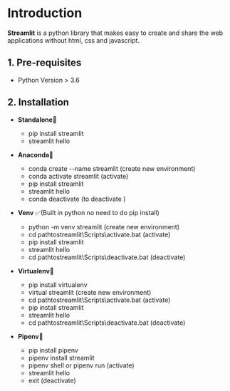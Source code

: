 # Introduction

**Streamlit** is a python library that makes easy to create and share the web applications without html, css and javascript.

## **1. Pre-requisites**

* Python Version &gt; 3.6

## **2. Installation**

* **Standalone**🎷

  * pip install streamlit
  * streamlit hello

* **Anaconda**🐍

  * conda create --name streamlit \(create new environment\)
  * conda activate streamlit \(activate\)
  * pip install streamlit
  * streamlit hello
  * conda deactivate \(to deactivate \)

* **Venv** ✅\(Built in python no need to do pip install\)

  * python -m venv streamlit \(create new environment\)
  * cd pathtostreamlit\Scripts\activate.bat \(activate\)
  * pip install streamlit
  * streamlit hello
  * cd pathtostreamlit\Scripts\deactivate.bat \(deactivate\)

* **Virtualenv**👋

  * pip install virtualenv
  * virtual streamlit \(create new environment\)
  * cd pathtostreamlit\Scripts\activate.bat \(activate\)
  * pip install streamlit
  * streamlit hello
  * cd pathtostreamlit\Scripts\deactivate.bat \(deactivate\)

* **Pipenv**🔆
  * pip install pipenv
  * pipenv install streamlit
  * pipenv shell or pipenv run \(activate\)
  * streamlit hello
  * exit \(deactivate\)     

